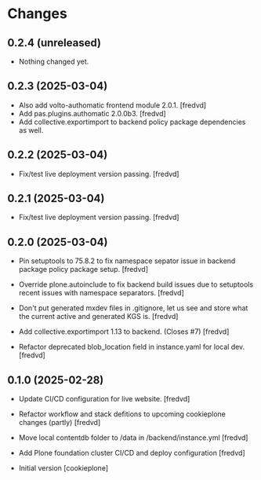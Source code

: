 # Changes

## 0.2.4 (unreleased)


- Nothing changed yet.


## 0.2.3 (2025-03-04)

- Also add volto-authomatic frontend module 2.0.1. [fredvd]
- Add pas.plugins.authomatic 2.0.0b3. [fredvd]
- Add collective.exportimport to backend policy package dependencies as well. 

## 0.2.2 (2025-03-04)

- Fix/test live deployment version passing. [fredvd]


## 0.2.1 (2025-03-04)

- Fix/test live deployment version passing. [fredvd]


## 0.2.0 (2025-03-04)

- Pin setuptools to 75.8.2 to fix namespace sepator issue in backend package policy package setup. [fredvd]

- Override plone.autoinclude to fix backend build issues due to setuptools recent issues with namespace separators. [fredvd]

- Don't put generated mxdev files in .gitignore, let us see and store what the current active and generated KGS is. [fredvd]

- Add collective.exportimport 1.13 to backend. (Closes #7) [fredvd]

- Refactor deprecated blob_location field in instance.yaml for local dev. [fredvd]


## 0.1.0 (2025-02-28)

- Update CI/CD configuration for live website. [fredvd]
- Refactor workflow and stack defitions to upcoming cookieplone changes (partly) [fredvd]

- Move local contentdb folder to /data in /backend/instance.yml [fredvd]

- Add Plone foundation cluster CI/CD and deploy configuration [fredvd]

- Initial version [cookieplone]

